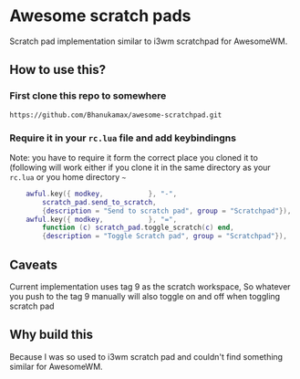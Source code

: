 # Awesome scratch pads

Scratch pad implementation similar to i3wm scratchpad for AwesomeWM.


## How to use this?

### First clone this repo to somewhere

```
https://github.com/Bhanukamax/awesome-scratchpad.git
```

### Require it in your `rc.lua` file and add keybindingns

Note: you have to require it form the correct place you cloned it to
(following will work either if you clone it in the same directory as
your `rc.lua` or you home directory `~`

```lua
    awful.key({ modkey,           }, "-",
        scratch_pad.send_to_scratch,
        {description = "Send to scratch pad", group = "Scratchpad"}),
    awful.key({ modkey,           }, "=",
        function (c) scratch_pad.toggle_scratch(c) end,
        {description = "Toggle Scratch pad", group = "Scratchpad"}),

```

## Caveats

Current implementation uses tag 9 as the scratch workspace, So
whatever you push to the tag 9 manually will also toggle on and off
when toggling scratch pad

## Why build this

Because I was so used to i3wm scratch pad and couldn't find something
similar for AwesomeWM.
